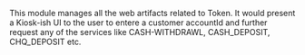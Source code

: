 This module manages all the web artifacts related to Token. 
It would present a Kiosk-ish UI to the user to entere a customer accountId and further request any of the services like CASH-WITHDRAWL, CASH_DEPOSIT, CHQ_DEPOSIT etc.

